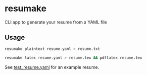 # resumake

CLI app to generate your resume from a YAML file 

## Usage

```bash
resumake plaintext resume.yaml > resume.txt

resumake latex resume.yaml > resume.tex && pdflatex resume.tex
```

See [test_resume.yaml](test_resume.yaml) for an example resume.

